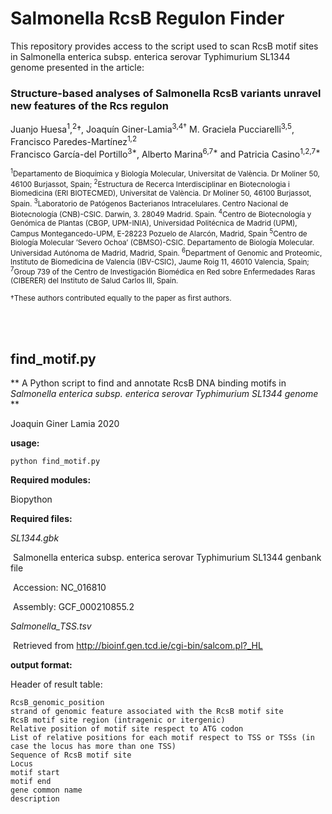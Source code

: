 # Salmonella RcsB Regulon Finder

This repository provides access to the script used to scan RcsB motif sites in Salmonella enterica subsp. enterica serovar Typhimurium SL1344 genome 
presented in the article:

### Structure-based analyses of Salmonella RcsB variants unravel new features of the Rcs regulon

Juanjo Huesa<sup>1</sup>,<sup>2</sup>†, Joaquín Giner-Lamia<sup>3,4†</sup> M. Graciela Pucciarelli<sup>3,5</sup>, Francisco Paredes-Martínez<sup>1,2</sup>  
Francisco García-del Portillo<sup>3*</sup>, Alberto Marina<sup>6,7*</sup> and Patricia Casino<sup>1,2,7*</sup>

<sup><sup>1</sup>Departamento de Bioquímica y Biología Molecular, Universitat de València. Dr Moliner 50, 46100 Burjassot, Spain; 
<sup>2</sup>Estructura de Recerca Interdisciplinar en Biotecnologia i Biomedicina (ERI BIOTECMED), Universitat de València. Dr Moliner 50, 46100 Burjassot, Spain. 
<sup>3</sup>Laboratorio de Patógenos Bacterianos Intracelulares. Centro Nacional de Biotecnología (CNB)-CSIC. Darwin, 3. 28049 Madrid. Spain.
<sup>4</sup>Centro de Biotecnología y Genómica de Plantas (CBGP, UPM-INIA), Universidad Politécnica de Madrid (UPM), Campus Montegancedo-UPM, E-28223 Pozuelo de Alarcón, Madrid, Spain
<sup>5</sup>Centro de Biología Molecular ’Severo Ochoa’ (CBMSO)-CSIC. Departamento de Biología Molecular. Universidad Autónoma de Madrid, Madrid, Spain.
<sup>6</sup>Department of Genomic and Proteomic, Instituto de Biomedicina de Valencia (IBV-CSIC), Jaume Roig 11, 46010 Valencia, Spain; 
<sup>7</sup>Group 739 of the Centro de Investigación Biomédica en Red sobre Enfermedades Raras (CIBERER) del Instituto de Salud Carlos III, Spain.</sup>

<sup>†These authors contributed equally to the paper as first authors.</sup>


<br>
<br>

## find_motif.py

** A Python script to find and annotate RcsB DNA binding motifs in *Salmonella enterica subsp. enterica serovar Typhimurium SL1344 genome* **

Joaquin Giner Lamia 2020

**usage:**

`python find_motif.py`

**Required modules:**

Biopython



**Required files:**

*SL1344.gbk*   

​	Salmonella enterica subsp. enterica serovar Typhimurium SL1344 genbank file

​	Accession: NC_016810

​	Assembly: GCF_000210855.2

*Salmonella_TSS.tsv*

​	Retrieved from http://bioinf.gen.tcd.ie/cgi-bin/salcom.pl?_HL



**output format:**

Header of result table:

	RcsB_genomic_position
	strand of genomic feature associated with the RcsB motif site
	RcsB motif site region (intragenic or itergenic)
	Relative position of motif site respect to ATG codon
	List of relative positions for each motif respect to TSS or TSSs (in case the locus has more than one TSS) 
	Sequence of RcsB motif site
	Locus
	motif start
	motif end
	gene common name
	description
